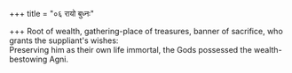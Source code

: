 +++
title = "०६ रायो बुध्नः"

+++
Root of wealth, gathering-place of treasures, banner of sacrifice, who grants the suppliant's wishes:  
     Preserving him as their own life immortal, the Gods possessed the wealth-bestowing Agni.